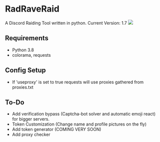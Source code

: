 # RadRaveRaid
A Discord Raiding Tool written in python.
Current Version: 1.7
![](https://raw.githubusercontent.com/riaaaaaaaa/RadRaveRaid/master/screenie.png)

## Requirements
  - Python 3.8
  - colorama, requests

## Config Setup
  - If 'useproxy' is set to true requests will use proxies gathered from proxies.txt

## To-Do
  - Add verification bypass (Captcha-bot solver and automatic emoji react) for bigger servers.
  - Token Customization (Change name and profile pictures on the fly)
  - Add token generator (COMING VERY SOON)
  - Add proxy checker
